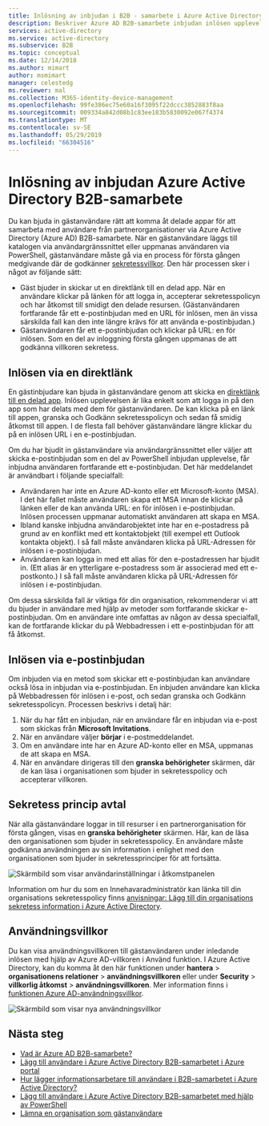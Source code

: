 ```yaml
---
title: Inlösning av inbjudan i B2B - samarbete i Azure Active Directory | Microsoft Docs
description: Beskriver Azure AD B2B-samarbete inbjudan inlösen upplevelse för slutanvändare, inklusive avtalet till sekretesspolicyn.
services: active-directory
ms.service: active-directory
ms.subservice: B2B
ms.topic: conceptual
ms.date: 12/14/2018
ms.author: mimart
author: msmimart
manager: celestedg
ms.reviewer: mal
ms.collection: M365-identity-device-management
ms.openlocfilehash: 99fe386ec75e60a16f3095f22dccc3852883f8aa
ms.sourcegitcommit: 009334a842d08b1c83ee183b5830092e067f4374
ms.translationtype: MT
ms.contentlocale: sv-SE
ms.lasthandoff: 05/29/2019
ms.locfileid: "66304516"
---
```

# <a name="azure-active-directory-b2b-collaboration-invitation-redemption"></a>Inlösning av inbjudan Azure Active Directory B2B-samarbete

Du kan bjuda in gästanvändare rätt att komma åt delade appar för att samarbeta med användare från partnerorganisationer via Azure Active Directory (Azure AD) B2B-samarbete. När en gästanvändare läggs till katalogen via användargränssnittet eller uppmanas användaren via PowerShell, gästanvändare måste gå via en process för första gången medgivande där de godkänner [sekretessvillkor](#privacy-policy-agreement). Den här processen sker i något av följande sätt:

- Gäst bjuder in skickar ut en direktlänk till en delad app. När en användare klickar på länken för att logga in, accepterar sekretesspolicyn och har åtkomst till smidigt den delade resursen. (Gästanvändaren fortfarande får ett e-postinbjudan med en URL för inlösen, men än vissa särskilda fall kan den inte längre krävs för att använda e-postinbjudan.)  
- Gästanvändaren får ett e-postinbjudan och klickar på URL: en för inlösen. Som en del av inloggning första gången uppmanas de att godkänna villkoren sekretess.

## <a name="redemption-through-a-direct-link"></a>Inlösen via en direktlänk

En gästinbjudare kan bjuda in gästanvändare genom att skicka en [direktlänk till en delad app](../manage-apps/end-user-experiences.md#direct-sign-on-links). Inlösen upplevelsen är lika enkelt som att logga in på den app som har delats med dem för gästanvändaren. De kan klicka på en länk till appen, granska och Godkänn sekretesspolicyn och sedan få smidig åtkomst till appen. I de flesta fall behöver gästanvändare längre klickar du på en inlösen URL i en e-postinbjudan.

Om du har bjudit in gästanvändare via användargränssnittet eller väljer att skicka e-postinbjudan som en del av PowerShell inbjudan upplevelse, får inbjudna användaren fortfarande ett e-postinbjudan. Det här meddelandet är användbart i följande specialfall:

- Användaren har inte en Azure AD-konto eller ett Microsoft-konto (MSA). I det här fallet måste användaren skapa ett MSA innan de klickar på länken eller de kan använda URL: en för inlösen i e-postinbjudan. Inlösen processen uppmanar automatiskt användaren att skapa en MSA.
- Ibland kanske inbjudna användarobjektet inte har en e-postadress på grund av en konflikt med ett kontaktobjekt (till exempel ett Outlook kontakta objekt). I så fall måste användaren klicka på URL-Adressen för inlösen i e-postinbjudan.
- Användaren kan logga in med ett alias för den e-postadressen har bjudit in. (Ett alias är en ytterligare e-postadress som är associerad med ett e-postkonto.) I så fall måste användaren klicka på URL-Adressen för inlösen i e-postinbjudan.

Om dessa särskilda fall är viktiga för din organisation, rekommenderar vi att du bjuder in användare med hjälp av metoder som fortfarande skickar e-postinbjudan. Om en användare inte omfattas av någon av dessa specialfall, kan de fortfarande klickar du på Webbadressen i ett e-postinbjudan för att få åtkomst.

## <a name="redemption-through-the-invitation-email"></a>Inlösen via e-postinbjudan

Om inbjuden via en metod som skickar ett e-postinbjudan kan användare också lösa in inbjudan via e-postinbjudan. En inbjuden användare kan klicka på Webbadressen för inlösen i e-post, och sedan granska och Godkänn sekretesspolicyn. Processen beskrivs i detalj här:

1.  När du har fått en inbjudan, när en användare får en inbjudan via e-post som skickas från **Microsoft Invitations**.
2.  När en användare väljer **börjar** i e-postmeddelandet.
3.  Om en användare inte har en Azure AD-konto eller en MSA, uppmanas de att skapa en MSA.
4.  När en användare dirigeras till den **granska behörigheter** skärmen, där de kan läsa i organisationen som bjuder in sekretesspolicy och accepterar villkoren.

## <a name="privacy-policy-agreement"></a>Sekretess princip avtal

När alla gästanvändare loggar in till resurser i en partnerorganisation för första gången, visas en **granska behörigheter** skärmen. Här, kan de läsa den organisationen som bjuder in sekretesspolicy. En användare måste godkänna användningen av sin information i enlighet med den organisationen som bjuder in sekretessprinciper för att fortsätta.

![Skärmbild som visar användarinställningar i åtkomstpanelen](media/redemption-experience/ConsentScreen.png) 

Information om hur du som en Innehavaradministratör kan länka till din organisations sekretesspolicy finns [anvisningar: Lägg till din organisations sekretess information i Azure Active Directory](https://aka.ms/adprivacystatement).

## <a name="terms-of-use"></a>Användningsvillkor

Du kan visa användningsvillkoren till gästanvändaren under inledande inlösen med hjälp av Azure AD-villkoren i Använd funktion. I Azure Active Directory, kan du komma åt den här funktionen under **hantera** > **organisationens relationer** > **användningsvillkoren** eller under **Security** > **villkorlig åtkomst** > **användningsvillkoren**. Mer information finns i [funktionen Azure AD-användningsvillkor](../conditional-access/terms-of-use.md).

![Skärmbild som visar nya användningsvillkor](media/redemption-experience/organizational-relationships-terms-of-use.png) 

## <a name="next-steps"></a>Nästa steg

- [Vad är Azure AD B2B-samarbete?](what-is-b2b.md)
- [Lägg till användare i Azure Active Directory B2B-samarbetet i Azure portal](add-users-administrator.md)
- [Hur lägger informationsarbetare till användare i B2B-samarbetet i Azure Active Directory?](add-users-information-worker.md)
- [Lägg till användare i Azure Active Directory B2B-samarbetet med hjälp av PowerShell](customize-invitation-api.md#powershell)
- [Lämna en organisation som gästanvändare](leave-the-organization.md)
